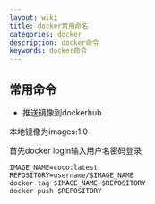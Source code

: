 ```yaml
---
layout: wiki
title: docker常用命名
categories: docker
description: docker命令
keywords: docker命令
---
```


## 常用命令

- 推送镜像到dockerhub

本地镜像为images:1.0

首先docker login输入用户名密码登录
```shell
IMAGE_NAME=coco:latest
REPOSITORY=username/$IMAGE_NAME
docker tag $IMAGE_NAME $REPOSITORY
docker push $REPOSITORY
```
